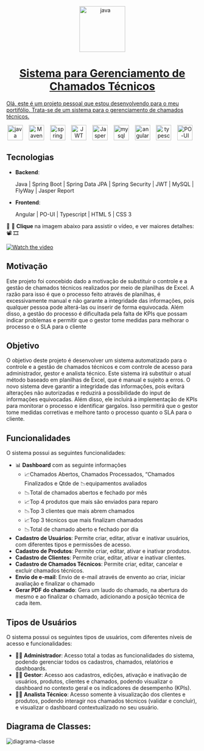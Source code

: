 
<p align="center">
    <a href="https://www.java.com/pt-BR/" target="_blank"><img title="Java" src="https://github.com/CarlosEReis/er7_assistencia-tecnica/assets/12797559/41c08893-7af3-4de9-ac88-9f4d572a2869" alt="java" width="120" height="120"/>
</p>



<div align="center">
  
# Sistema para Gerenciamento de Chamados Técnicos
</div>

Olá, este é um projeto pessoal que estou desenvolvendo para o meu portifólio. Trata-se de um sistema para o gerenciamento de chamados técnicos.

<p align="center">
    <a href="https://www.java.com/pt-BR/" target="_blank"><img title="Java" src="https://cdn.jsdelivr.net/gh/devicons/devicon/icons/java/java-original.svg" alt="java" width="40" height="40"/></a>&nbsp &nbsp
    <a href="https://maven.apache.org/" target="_blank"><img title="Maven" src="https://cdn.icon-icons.com/icons2/2107/PNG/512/file_type_maven_icon_130397.png" alt="Maven" width="40" height="40"/></a>&nbsp &nbsp
    <a href="https://spring.io/" target="_blank"><img title="Spring" src="https://cdn.jsdelivr.net/gh/devicons/devicon/icons/spring/spring-original.svg" alt="spring" width="40" height="40"/></a>&nbsp &nbsp
    <a href="http://jwt.io" target="_blank"><img title="JWT" src="http://jwt.io/img/icon.svg" alt="JWT" width="40" height="40"/></a>&nbsp &nbsp
    <a href="https://community.jaspersoft.com/" target="_blank"><img title="Jaspersoft Studio" src="https://images.sftcdn.net/images/t_app-icon-s/p/e6d790bb-aa65-4fab-aa1e-346af12710a0/1081729734/jaspersoft-studio-imgingest-4237344852768170016.png" alt="Jaspersoft Studio" width="40" height="40"/></a>&nbsp &nbsp
    <a href="https://www.mysql.com/" target="_blank"><img title="MySQL" src="https://cdn.jsdelivr.net/gh/devicons/devicon/icons/mysql/mysql-original.svg" alt="mysql" width="40" height="40"/></a>&nbsp &nbsp
    <a href="https://angular.io/" target="_blank"><img title="Angular" src="https://cdn.jsdelivr.net/gh/devicons/devicon/icons/angularjs/angularjs-original.svg" alt="angular" width="40" height="40"/></a>&nbsp &nbsp
    <a href="https://www.typescriptlang.org/" target="_blank"><img title="Typescript" src="https://cdn.jsdelivr.net/gh/devicons/devicon/icons/typescript/typescript-original.svg" alt="typescript" width="40" height="40"/></a>&nbsp &nbsp
    <a href="https://po-ui.io/" target="_blank"><img title="PO-UI" src="https://po-ui.io/assets/po-logos/po_color_bg.svg" alt="PO-UI" width="40" height="40"/></a>&nbsp &nbsp
</p>




  ## Tecnologias
  
- **Backend**:

  Java | Spring Boot | Spring Data JPA | Spring Security | JWT | MySQL | FlyWay | Jasper Report

- **Frontend**:

  Angular | PO-UI | Typescript | HTML 5 | CSS 3



🤚 🎥 **Clique** na imagem abaixo para assistir o vídeo, e ver maiores detalhes: 📽 🎞

[![Watch the video](https://github-production-user-asset-6210df.s3.amazonaws.com/12797559/281187311-64303ede-6fb7-4d73-8d54-41380bd4dbeb.png)](https://www.youtube.com/embed/4UlR75WgHHM)



## Motivação

Este projeto foi concebido dado a motivação de substituir o controle e a gestão de chamados técnicos realizados por meio de planilhas de Excel. A razão para isso é que o processo feito através de planilhas, é excessivamente manual e não garante a integridade das informações, pois qualquer pessoa pode alterá-las ou inserir de forma equivocada. Além disso, a gestão do processo é dificultada pela falta de KPIs que possam indicar problemas e permitir que o gestor tome medidas para melhorar o processo e o SLA para o cliente

## Objetivo

O objetivo deste projeto é desenvolver um sistema automatizado para o controle e a gestão de chamados técnicos e com controle de acesso para administrador, gestor e analista técnico. Este sistema irá substituir o atual método baseado em planilhas de Excel, que é manual e sujeito a erros. O novo sistema deve garantir a integridade das informações, pois evitará alterações não autorizadas e reduzirá a possibilidade do input de informações equivocadas. Além disso, ele incluirá a implementação de KPIs para monitorar o processo e identificar gargalos. Isso permitirá que o gestor tome medidas corretivas e melhore tanto o processo quanto o SLA para o cliente.

## Funcionalidades

O sistema possui as seguintes funcionalidades:

- 📊 **Dashboard** com as seguinte informações
    - 📈Chamados Abertos, Chamados Processados, “Chamados Finalizados e Qtde de 📉equipamentos avaliados
    - 📉Total de chamados abertos e fechado por mês
    - 📈Top 4 produtos que mais são enviados para reparo
    - 📉Top 3 clientes que mais abrem chamados
    - 📈Top 3 técnicos que mais finalizam chamados
    - 📉Total de chamado aberto e fechado por dia
- **Cadastro de Usuários**: Permite criar, editar, ativar e inativar usuários, com diferentes tipos e permissões de acesso.
- **Cadastro de Produtos**: Permite criar, editar, ativar e inativar produtos.
- **Cadastro de Clientes**: Permite criar, editar, ativar e inativar clientes.
- **Cadastro de Chamados Técnicos**: Permite criar, editar, cancelar e excluir chamados técnicos.
- **Envio de e-mail**: Envio de e-mail através de envento ao criar, iniciar avaliação e finalizar o chamado
- **Gerar PDF do chamado**: Gera um laudo do chamado, na abertura do mesmo e ao finalizar o chamado, adicionando a posição técnica de cada item.

## Tipos de Usuários

O sistema possui os seguintes tipos de usuários, com diferentes níveis de acesso e funcionalidades:

- 👨‍💻 **Administrador**: Acesso total a todas as funcionalidades do sistema, podendo gerenciar todos os cadastros, chamados, relatórios e dashboards.
- 👩‍💼 **Gestor**: Acesso aos cadastros, edições, ativação e inativação de usuários, produtos, clientes e chamados, podendo visualizar o dashboard no contexto geral e os indicadores de desempenho (KPIs).
- 🧑‍🔧 **Analista Técnico**: Acesso somente à visualização dos clientes e produtos, podendo interagir nos chamados técnicos (validar e concluir), e visualizar o dashboard contextualizado no seu usuário.

## Diagrama de Classes:

![diagrama-classe](https://github.com/CarlosEReis/er7_assistencia-tecnica/assets/12797559/83865b20-20e3-40f3-9647-8fa7d3cf6fc2)
